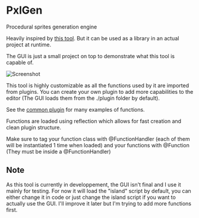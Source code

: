 # PxlGen
Procedural sprites generation engine

Heavily inspired by [this tool](https://chilly-durango.itch.io/level-generator-toolkit). 
But it can be used as a library in an actual project at runtime.

The GUI is just a small project on top to demonstrate what this tool is capable of.

![Screenshot](https://i.imgur.com/U7ngKws.png)

This tool is highly customizable as all the functions used by it are imported from plugins.
You can create your own plugin to add more capabilities to the editor (The GUI loads them from the ./plugin folder by default).

See the [common plugin](https://github.com/Bassintag/PxlGen/tree/master/CommonPlugin/src/pxlgen/plugin/common) for many examples of functions.

Functions are loaded using reflection which allows for fast creation and clean plugin structure.

Make sure to tag your function class with @FunctionHandler (each of them will be instantiated 1 time when loaded) and your functions with @Function (They must be inside a @FunctionHandler)

## Note

As this tool is currently in developpement, the GUI isn't final and I use it mainly for testing. 
For now it will load the "island" script by default, you can either change it in code or just change the island script if you want to actually use the GUI.
I'll improve it later but I'm trying to add more functions first.
